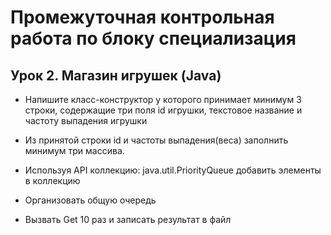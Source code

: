 # Промежуточная контрольная работа по блоку специализация

## Урок 2. Магазин игрушек (Java)

* Напишите класс-конструктор у которого принимает минимум 3 строки, содержащие три поля id игрушки, текстовое название и частоту выпадения игрушки

* Из принятой строки id и частоты выпадения(веса) заполнить минимум три массива.

* Используя API коллекцию: java.util.PriorityQueue добавить элементы в коллекцию

* Организовать общую очередь

* Вызвать Get 10 раз и записать результат в файл